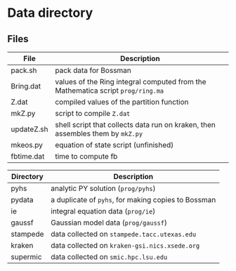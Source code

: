 # Data directory #

## Files ##

File        | Description
------------|-------------------------------------------------
pack.sh     |  pack data for Bossman
Bring.dat   |  values of the Ring integral computed from the Mathematica script `prog/ring.ma`
Z.dat       |  compiled values of the partition function
mkZ.py      |  script to compile `Z.dat`
updateZ.sh  |  shell script that collects data run on kraken, then assembles them by `mkZ.py`
mkeos.py    |  equation of state script (unfinished)
fbtime.dat  |  time to compute fb



Directory   | Description
------------|-------------------------------------------------
pyhs        |  analytic PY solution (`prog/pyhs`)
pydata      |  a duplicate of `pyhs`, for making copies to Bossman
ie          |  integral equation data (`prog/ie`)
gaussf      |  Gaussian model data (`prog/gaussf`)
stampede    |  data collected on `stampede.tacc.utexas.edu`
kraken      |  data collected on `kraken-gsi.nics.xsede.org`
supermic    |  data collected on `smic.hpc.lsu.edu`
